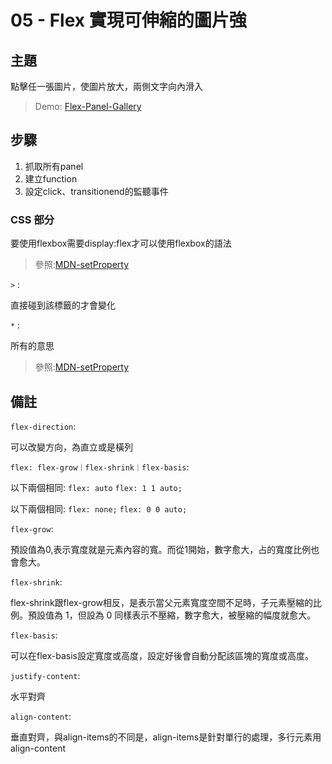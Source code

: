 # 05 - Flex 實現可伸縮的圖片強 

## 主題

點擊任一張圖片，使圖片放大，兩側文字向內滑入

>Demo: [Flex-Panel-Gallery](https://neilworlds.com/javascript-30/05_Flex-Panel-Gallery/index.html)

## 步驟

1. 抓取所有panel
2. 建立function 
3. 設定click、transitionend的監聽事件

### CSS 部分

要使用flexbox需要display:flex才可以使用flexbox的語法

>參照:[MDN-setProperty](https://developer.mozilla.org/zh-CN/docs/Web/CSS/flex)

`>` :

直接碰到該標籤的才會變化

`*` :

所有的意思

>參照:[MDN-setProperty](https://pjchender.blogspot.com/2015/07/css.html)

## 備註

`flex-direction`:

可以改變方向，為直立或是橫列

`flex: flex-grow｜flex-shrink｜flex-basis`:

以下兩個相同:
`flex: auto`
`flex: 1 1 auto;`

以下兩個相同:
`flex: none;`
`flex: 0 0 auto;`

`flex-grow`:

預設值為0,表示寬度就是元素內容的寬。而從1開始，數字愈大，占的寬度比例也會愈大。

`flex-shrink`:

flex-shrink跟flex-grow相反，是表示當父元素寬度空間不足時，子元素壓縮的比例。預設值為 1，但設為 0 同樣表示不壓縮，數字愈大，被壓縮的幅度就愈大。

`flex-basis`:

可以在flex-basis設定寬度或高度，設定好後會自動分配該區塊的寬度或高度。

`justify-content`:

水平對齊

`align-content`:

垂直對齊，與align-items的不同是，align-items是針對單行的處理，多行元素用align-content
